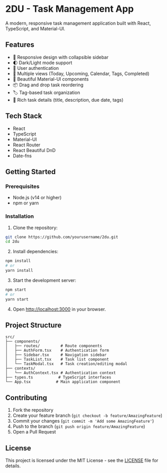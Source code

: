 # 2DU - Task Management App

A modern, responsive task management application built with React, TypeScript, and Material-UI.

## Features

- 📱 Responsive design with collapsible sidebar
- 🌓 Dark/Light mode support
- 🔐 User authentication
- 📅 Multiple views (Today, Upcoming, Calendar, Tags, Completed)
- 🎨 Beautiful Material-UI components
- 📦 Drag and drop task reordering
- 🏷️ Tag-based task organization
- 📝 Rich task details (title, description, due date, tags)

## Tech Stack

- React
- TypeScript
- Material-UI
- React Router
- React Beautiful DnD
- Date-fns

## Getting Started

### Prerequisites

- Node.js (v14 or higher)
- npm or yarn

### Installation

1. Clone the repository:
```bash
git clone https://github.com/yourusername/2du.git
cd 2du
```

2. Install dependencies:
```bash
npm install
# or
yarn install
```

3. Start the development server:
```bash
npm start
# or
yarn start
```

4. Open [http://localhost:3000](http://localhost:3000) in your browser.

## Project Structure

```
src/
├── components/
│   ├── routes/         # Route components
│   ├── AuthForm.tsx    # Authentication form
│   ├── Sidebar.tsx     # Navigation sidebar
│   ├── TaskList.tsx    # Task list component
│   └── TaskModal.tsx   # Task creation/editing modal
├── contexts/
│   └── AuthContext.tsx # Authentication context
├── types.ts           # TypeScript interfaces
└── App.tsx           # Main application component
```

## Contributing

1. Fork the repository
2. Create your feature branch (`git checkout -b feature/AmazingFeature`)
3. Commit your changes (`git commit -m 'Add some AmazingFeature'`)
4. Push to the branch (`git push origin feature/AmazingFeature`)
5. Open a Pull Request

## License

This project is licensed under the MIT License - see the [LICENSE](LICENSE) file for details.
